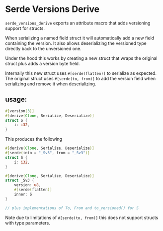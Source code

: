 # Serde Versions Derive

`serde_versions_derive` exports an attribute macro that adds versioning support for structs.
 
When serializing a named field struct it will automatically add a new field containing the version.
It also allows deserializing the versioned type directly back to the unversioned one.

Under the hood this works by creating a new struct that wraps the original struct plus adds a version byte field.

Internally this new struct uses `#[serde(flatten)]` to serialize as expected.
The original struct uses `#[serde(to, from)]` to add the version field when serializing and remove it when deserializing.


## usage: 
```rust
#[version(3)]
#[derive(Clone, Serialize, Deserialize)]
struct S {
    i: i32,
}
```

This produces the following
```rust
#[derive(Clone, Serialize, Deserialize)]
#[serde(into = "_Sv3", from = "_Sv3")]
struct S {
    i: i32,
}

#[derive(Clone, Serialize, Deserialize)]
struct _Sv3 {
    version: u8,
    #[serde(flatten)]
    inner: S
}

// plus implementations of To, From and to_versioned() for S
```

Note due to limitations of `#[serde(to, from)]` this does not support structs with type parameters.
 
